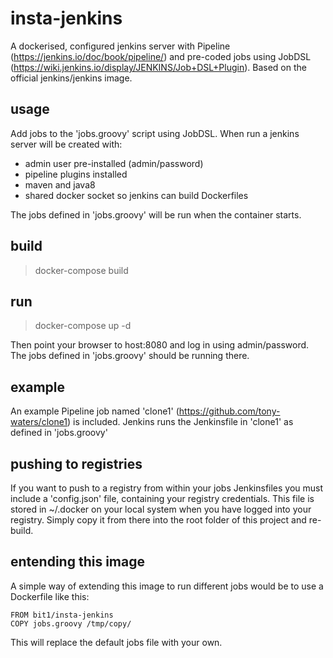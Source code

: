 # insta-jenkins

A dockerised, configured jenkins server with Pipeline (https://jenkins.io/doc/book/pipeline/)
and pre-coded jobs using JobDSL (https://wiki.jenkins.io/display/JENKINS/Job+DSL+Plugin).
Based on the official jenkins/jenkins image.

## usage
Add jobs to the 'jobs.groovy' script using JobDSL.
When run a jenkins server will be created with:
- admin user pre-installed (admin/password)
- pipeline plugins installed
- maven and java8
- shared docker socket so jenkins can build Dockerfiles

The jobs defined in 'jobs.groovy' will be run when the container starts.


## build
>docker-compose build

## run
>docker-compose up -d

Then point your browser to host:8080 and log in using admin/password. The jobs defined in 'jobs.groovy' should be running there.

## example
An example Pipeline job named 'clone1' (https://github.com/tony-waters/clone1) is included. 
Jenkins runs the Jenkinsfile in 'clone1' as defined in 'jobs.groovy'

## pushing to registries
If you want to push to a registry from within your jobs Jenkinsfiles you must include a 'config.json' file, containing your registry credentials.
This file is stored in ~/.docker on your local system when you have logged into your registry.
Simply copy it from there into the root folder of this project and re-build.

## entending this image
A simple way of extending this image to run different jobs would be to use a Dockerfile like this:

```
FROM bit1/insta-jenkins
COPY jobs.groovy /tmp/copy/
```

This will replace the default jobs file with your own.
